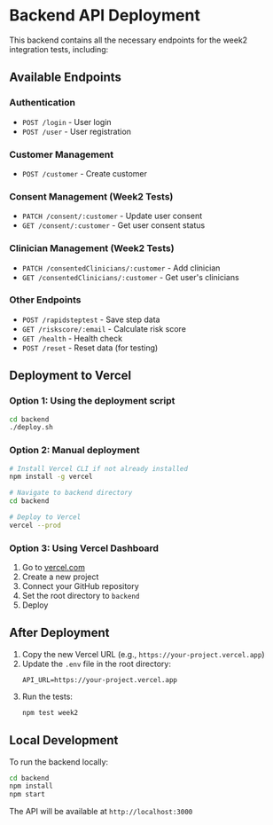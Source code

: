 # Backend API Deployment

This backend contains all the necessary endpoints for the week2 integration tests, including:

## Available Endpoints

### Authentication
- `POST /login` - User login
- `POST /user` - User registration

### Customer Management
- `POST /customer` - Create customer

### Consent Management (Week2 Tests)
- `PATCH /consent/:customer` - Update user consent
- `GET /consent/:customer` - Get user consent status

### Clinician Management (Week2 Tests)
- `PATCH /consentedClinicians/:customer` - Add clinician
- `GET /consentedClinicians/:customer` - Get user's clinicians

### Other Endpoints
- `POST /rapidsteptest` - Save step data
- `GET /riskscore/:email` - Calculate risk score
- `GET /health` - Health check
- `POST /reset` - Reset data (for testing)

## Deployment to Vercel

### Option 1: Using the deployment script
```bash
cd backend
./deploy.sh
```

### Option 2: Manual deployment
```bash
# Install Vercel CLI if not already installed
npm install -g vercel

# Navigate to backend directory
cd backend

# Deploy to Vercel
vercel --prod
```

### Option 3: Using Vercel Dashboard
1. Go to [vercel.com](https://vercel.com)
2. Create a new project
3. Connect your GitHub repository
4. Set the root directory to `backend`
5. Deploy

## After Deployment

1. Copy the new Vercel URL (e.g., `https://your-project.vercel.app`)
2. Update the `.env` file in the root directory:
   ```
   API_URL=https://your-project.vercel.app
   ```
3. Run the tests:
   ```bash
   npm test week2
   ```

## Local Development

To run the backend locally:

```bash
cd backend
npm install
npm start
```

The API will be available at `http://localhost:3000` 